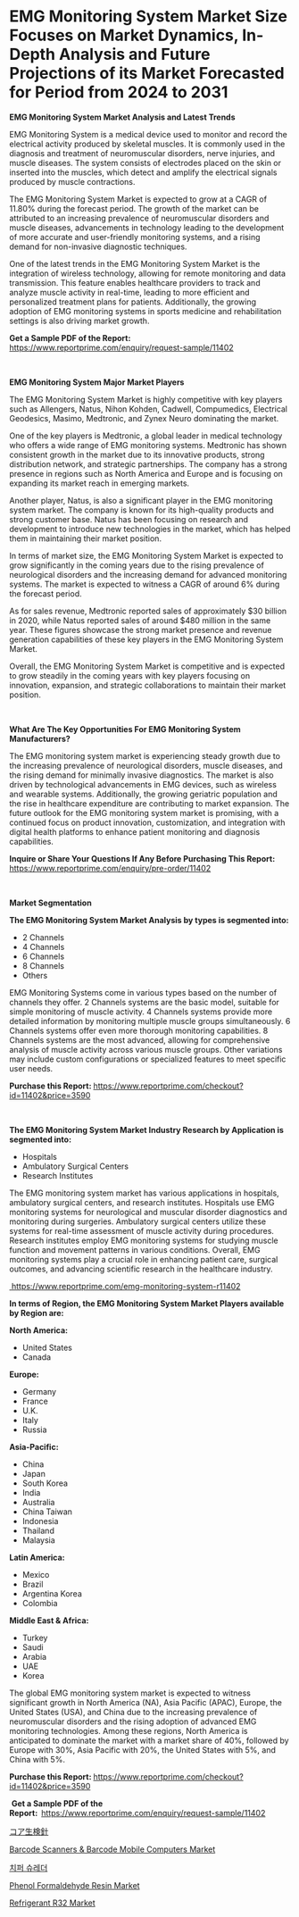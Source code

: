 <p><h1>EMG Monitoring System Market Size Focuses on Market Dynamics, In-Depth Analysis and Future Projections of its Market Forecasted for Period from 2024 to 2031</h1></p><p><strong>EMG Monitoring System Market Analysis and Latest Trends</strong></p>
<p><p>EMG Monitoring System is a medical device used to monitor and record the electrical activity produced by skeletal muscles. It is commonly used in the diagnosis and treatment of neuromuscular disorders, nerve injuries, and muscle diseases. The system consists of electrodes placed on the skin or inserted into the muscles, which detect and amplify the electrical signals produced by muscle contractions.</p><p>The EMG Monitoring System Market is expected to grow at a CAGR of 11.80% during the forecast period. The growth of the market can be attributed to an increasing prevalence of neuromuscular disorders and muscle diseases, advancements in technology leading to the development of more accurate and user-friendly monitoring systems, and a rising demand for non-invasive diagnostic techniques.</p><p>One of the latest trends in the EMG Monitoring System Market is the integration of wireless technology, allowing for remote monitoring and data transmission. This feature enables healthcare providers to track and analyze muscle activity in real-time, leading to more efficient and personalized treatment plans for patients. Additionally, the growing adoption of EMG monitoring systems in sports medicine and rehabilitation settings is also driving market growth.</p></p>
<p><strong>Get a Sample PDF of the Report:&nbsp;</strong> <a href="https://www.reportprime.com/enquiry/request-sample/11402">https://www.reportprime.com/enquiry/request-sample/11402</a></p>
<p>&nbsp;</p>
<p><strong>EMG Monitoring System Major Market Players</strong></p>
<p><p>The EMG Monitoring System Market is highly competitive with key players such as Allengers, Natus, Nihon Kohden, Cadwell, Compumedics, Electrical Geodesics, Masimo, Medtronic, and Zynex Neuro dominating the market. </p><p>One of the key players is Medtronic, a global leader in medical technology who offers a wide range of EMG monitoring systems. Medtronic has shown consistent growth in the market due to its innovative products, strong distribution network, and strategic partnerships. The company has a strong presence in regions such as North America and Europe and is focusing on expanding its market reach in emerging markets.</p><p>Another player, Natus, is also a significant player in the EMG monitoring system market. The company is known for its high-quality products and strong customer base. Natus has been focusing on research and development to introduce new technologies in the market, which has helped them in maintaining their market position.</p><p>In terms of market size, the EMG Monitoring System Market is expected to grow significantly in the coming years due to the rising prevalence of neurological disorders and the increasing demand for advanced monitoring systems. The market is expected to witness a CAGR of around 6% during the forecast period.</p><p>As for sales revenue, Medtronic reported sales of approximately $30 billion in 2020, while Natus reported sales of around $480 million in the same year. These figures showcase the strong market presence and revenue generation capabilities of these key players in the EMG Monitoring System Market. </p><p>Overall, the EMG Monitoring System Market is competitive and is expected to grow steadily in the coming years with key players focusing on innovation, expansion, and strategic collaborations to maintain their market position.</p></p>
<p>&nbsp;</p>
<p><strong>What Are The Key Opportunities For EMG Monitoring System Manufacturers?</strong></p>
<p><p>The EMG monitoring system market is experiencing steady growth due to the increasing prevalence of neurological disorders, muscle diseases, and the rising demand for minimally invasive diagnostics. The market is also driven by technological advancements in EMG devices, such as wireless and wearable systems. Additionally, the growing geriatric population and the rise in healthcare expenditure are contributing to market expansion. The future outlook for the EMG monitoring system market is promising, with a continued focus on product innovation, customization, and integration with digital health platforms to enhance patient monitoring and diagnosis capabilities.</p></p>
<p><strong>Inquire or Share Your Questions If Any Before Purchasing This Report:</strong> <a href="https://www.reportprime.com/enquiry/pre-order/11402">https://www.reportprime.com/enquiry/pre-order/11402</a></p>
<p>&nbsp;</p>
<p><strong>Market Segmentation</strong></p>
<p><strong>The EMG Monitoring System Market Analysis by types is segmented into:</strong></p>
<p><ul><li>2 Channels</li><li>4 Channels</li><li>6 Channels</li><li>8 Channels</li><li>Others</li></ul></p>
<p><p>EMG Monitoring Systems come in various types based on the number of channels they offer. 2 Channels systems are the basic model, suitable for simple monitoring of muscle activity. 4 Channels systems provide more detailed information by monitoring multiple muscle groups simultaneously. 6 Channels systems offer even more thorough monitoring capabilities. 8 Channels systems are the most advanced, allowing for comprehensive analysis of muscle activity across various muscle groups. Other variations may include custom configurations or specialized features to meet specific user needs.</p></p>
<p><strong>Purchase this Report:&nbsp;</strong><a href="https://www.reportprime.com/checkout?id=11402&price=3590">https://www.reportprime.com/checkout?id=11402&price=3590</a></p>
<p>&nbsp;</p>
<p><strong>The EMG Monitoring System Market Industry Research by Application is segmented into:</strong></p>
<p><ul><li>Hospitals</li><li>Ambulatory Surgical Centers</li><li>Research Institutes</li></ul></p>
<p><p>The EMG monitoring system market has various applications in hospitals, ambulatory surgical centers, and research institutes. Hospitals use EMG monitoring systems for neurological and muscular disorder diagnostics and monitoring during surgeries. Ambulatory surgical centers utilize these systems for real-time assessment of muscle activity during procedures. Research institutes employ EMG monitoring systems for studying muscle function and movement patterns in various conditions. Overall, EMG monitoring systems play a crucial role in enhancing patient care, surgical outcomes, and advancing scientific research in the healthcare industry.</p></p>
<p><a href="https://www.reportprime.com/emg-monitoring-system-r11402">&nbsp;https://www.reportprime.com/emg-monitoring-system-r11402</a></p>
<p><strong>In terms of Region, the EMG Monitoring System Market Players available by Region are:</strong></p>
<p>
    <p> <strong> North America: </strong>
        <ul>
            <li>United States</li>
            <li>Canada</li>
        </ul>
        </p> 
    <p> <strong> Europe: </strong>
        <ul>
            <li>Germany</li>
            <li>France</li>
            <li>U.K.</li>
            <li>Italy</li>
            <li>Russia</li>
        </ul>
        </p> 
    <p> <strong> Asia-Pacific: </strong>
        <ul>
            <li>China</li>
            <li>Japan</li>
            <li>South Korea</li>
            <li>India</li>
            <li>Australia</li>
            <li>China Taiwan</li>
            <li>Indonesia</li>
            <li>Thailand</li>
            <li>Malaysia</li>
        </ul>
        </p> 
    <p> <strong> Latin America: </strong>
        <ul>
            <li>Mexico</li>
            <li>Brazil</li>
            <li>Argentina Korea</li>
            <li>Colombia</li>
        </ul>
        </p> 
    <p> <strong> Middle East & Africa: </strong>
        <ul>
            <li>Turkey</li>
            <li>Saudi</li>
            <li>Arabia</li>
            <li>UAE</li>
            <li>Korea</li>
        </ul>
    </p>
    </p>
<p><p>The global EMG monitoring system market is expected to witness significant growth in North America (NA), Asia Pacific (APAC), Europe, the United States (USA), and China due to the increasing prevalence of neuromuscular disorders and the rising adoption of advanced EMG monitoring technologies. Among these regions, North America is anticipated to dominate the market with a market share of 40%, followed by Europe with 30%, Asia Pacific with 20%, the United States with 5%, and China with 5%.</p></p>
<p><strong>Purchase this Report: </strong><a href="https://www.reportprime.com/checkout?id=11402&price=3590">https://www.reportprime.com/checkout?id=11402&price=3590</a></p>
<p>&nbsp;<strong>Get a Sample PDF of the Report:&nbsp;&nbsp;</strong><a href="https://www.reportprime.com/enquiry/request-sample/11402">https://www.reportprime.com/enquiry/request-sample/11402</a></p>
<p><strong></strong></p>
<p><p><a href="https://github.com/pepo3k/Market-Research-Report-List-1/blob/main/407585536958.md">コア生検針</a></p><p><a href="https://github.com/yemakinde/Market-Research-Report-List-2/blob/main/barcode-scanners-barcode-mobile-computers-market.md">Barcode Scanners & Barcode Mobile Computers Market</a></p><p><a href="https://github.com/iansanftyord09878/Market-Research-Report-List-1/blob/main/419475624097.md">치퍼 슈레더</a></p><p><a href="https://www.linkedin.com/pulse/global-phenol-formaldehyde-resin-market-size-trends-insights-projections-scnbc?trackingId=uB4EAcfmyug9paslOwNOdA%3D%3D">Phenol Formaldehyde Resin Market</a></p><p><a href="https://www.linkedin.com/pulse/refrigerant-r32-market-size-examines-its-scope-primary-focus-growth-uwrgc?trackingId=CSpUuy6Dgxuf9Scv3OoH9g%3D%3D">Refrigerant R32 Market</a></p></p>